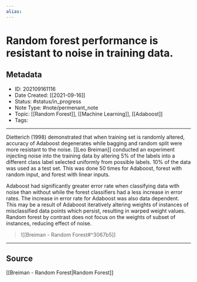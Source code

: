 ```yaml
---
alias:
---
```

# Random forest performance is resistant to noise in training data.
## Metadata
- ID: 202109161116
- Date Created: [[2021-09-16]]
- Status: #status/in_progress
- Note Type: #note/permenant_note
- Topic: [[Random Forest]], [[Machine Learning]], [[Adaboost]]
- Tags: 
---

Dietterich (1998) demonstrated that when training set is randomly altered, accuracy of Adaboost degenerates while bagging and random split were more resistant to the noise. [[Leo Breiman]] conducted an experiment injecting noise into the training data by altering 5% of the labels into a different class label selected uniformly from possible labels. 10% of the data was used as a test set. This was done 50 times for Adaboost, forest with random input, and forest with linear inputs. 

Adaboost had significantly greater error rate when classifying data with noise than without while the forest classifiers had a less increase in error rates. The increase in error rate for Adaboost was also data dependent. This may be a result of Adaboost iteratively altering weights of instances of misclassified data points which persist, resulting in warped weight values. Random forest by contrast does not focus on the weights of subset of instances, reducing effect of noise.

> ![[Breiman - Random Forest#^3067b5]]
---
## Source
[[Breiman - Random Forest|Random Forest]]